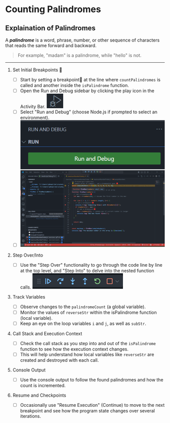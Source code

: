# Counting Palindromes

## Explaination of Palindromes

A **_palindrome_** is a word, phrase, number, or other sequence of characters that reads the same forward and backward.

> For example, "madam" is a palindrome, while "hello" is not.

---

1. Set Initial Breakpoints 🔴

   - [ ] Start by setting a breakpoint🔴 at the line where `countPalindromes` is called and another inside the `isPalindrome` function.
   - [ ] Open the Run and Debug sidebar by clicking the play icon in the Activity Bar.
         ![DebugPlayButton](../../assets/images/debugPlay.png)
   - [ ] Select "Run and Debug" (choose Node.js if prompted to select an environment).
         ![RunAndDebug](../../assets/images/runAndDebugButton.png)
   - [ ] ![Stepping](../../assets/images/stepping.png)

2. Step Over/Into

   - [ ] Use the "Step Over" functionality to go through the code line by line at the top level, and "Step Into" to delve into the nested function calls.
         ![stepBar](../../assets/images/stepBar.png)

3. Track Variables

   - [ ] Observe changes to the `palindromeCount` (a global variable).
   - [ ] Monitor the values of `reverseStr` within the isPalindrome function (local variable).
   - [ ] Keep an eye on the loop variables `i` and `j`, as well as `subStr`.

4. Call Stack and Execution Context

   - [ ] Check the call stack as you step into and out of the `isPalindrome` function to see how the execution context changes.
   - [ ] This will help understand how local variables like `reverseStr` are created and destroyed with each call.

5. Console Output

   - [ ] Use the console output to follow the found palindromes and how the count is incremented.

6. Resume and Checkpoints

   - [ ] Occasionally use "Resume Execution" (Continue) to move to the next breakpoint and see how the program state changes over several iterations.
